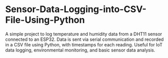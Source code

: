 # Sensor-Data-Logging-into-CSV-File-Using-Python
A simple project to log temperature and humidity data from a DHT11 sensor connected to an ESP32. Data is sent via serial communication and recorded in a CSV file using Python, with timestamps for each reading. Useful for IoT data logging, environmental monitoring, and basic sensor data analysis.
